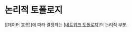 # 논리적 토폴로지

[[데이터 흐름]]에 따라 결정되는 [[네트워크 토폴로지]]의 논리적 부분.

[//begin]: # "Autogenerated link references for markdown compatibility"
[네트워크 토폴로지]: <네트워크 토폴로지.md> "네트워크 토폴로지"
[//end]: # "Autogenerated link references"